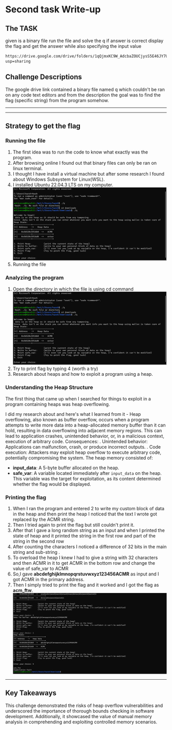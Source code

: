 # Second task  Write-up

## The TASK
 given is a binary file run the file and solve the q if answer is correct display the flag and get the answer while also specifying the input value

    https://drive.google.com/drive/folders/1qQjmxKC9W_AdcbaZOUCjysS5E46JY7UL?usp=sharing


## Challenge Descriptions
The google drive link contained a binary file named q which couldn't be ran on any code text editors and from the description the goal was to find the flag (specific string) from the program somehow.

--- 


---

## Strategy to get the flag
### Running the file
1. The first idea was to run the code to know what exactly was the program.
2. After browsing online I found out that binary files can only be ran on linux terminal.
3. I thought I have install a virtual machine but after some research I found about Windows Subsystem for Linux(WSL).
4. I installed Ubuntu 22.04.3 LTS on my computer.
![alt text](image.png)
5. Running the file

### Analyzing the program 
1. Open the directory in which the file is using cd command
![alt text](image.png)
2. Try to print flag by typing 4 (worth a try)
3. Research about heaps and how to exploit a program using a heap.

### Understanding the Heap Structure
The first thing that came up when I searched for things to exploit in a program containing heaps was heap overflowing.

I did my research about and here's what I learned from it -
            Heap overflowing, also known as buffer overflow, occurs when a program attempts to write more data into a heap-allocated memory buffer than it can hold, resulting in data overflowing into adjacent memory regions. This can lead to application crashes, unintended behavior, or, in a malicious context, execution of arbitrary code.
            Consequences:
                    . Unintended behavior: Applications can malfunction, crash, or produce incorrect outputs.
                    . Code execution: Attackers may exploit heap overflow to execute arbitrary code, potentially compromising the system.
The heap memory consisted of:
- **input_data**: A 5-byte buffer allocated on the heap.
- **safe_var**: A variable located immediately after `input_data` on the heap. This variable was the target for exploitation, as its content determined whether the flag would be displayed.

### Printing the flag 
1. When I ran the program and entered 2 to write my custom block of data in the heap and then print the heap I noticed that the text I  wrote got replaced by the ACMR string.
2. Then I tried again to print the flag but still couldn't print it.
3. After that I gave a long random string as an input and when I printed the state of heap and it printed the string in the first row and part of the string in the second row 
4. After counting the characters I noticed a difference of 32 bits in the main string and sub-string .
5. To overload the heap I knew I had to give a string with 32 characters and then ACMR in it to get ACMR in the bottom row and change the value of safe_var to ACMR
6. So,I gave **abcdefghijklmnopqrstuvwxyz123456ACMR** as input and I got ACMR in the primary address.
7. Then I simply tried to print the flag and it worked and I got the flag as **acm_ftw**.
![alt text](image-1.png)


---
## Key Takeaways
This challenge demonstrated the risks of heap overflow vulnerabilities and underscored the importance of thorough bounds checking in software development. Additionally, it showcased the value of manual memory analysis in comprehending and exploiting controlled memory scenarios.


